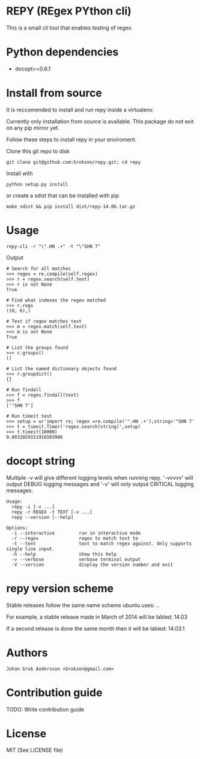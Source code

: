# REPY (REgex PYthon cli)

This is a small cli tool that enables testing of regex.



# Python dependencies

 - docopt>=0.6.1



# Install from source

It is reccomended to install and run repy inside a virtualenv.

Currently only installation from source is available. This package do not exit on any pip mirror yet.

Follow these steps to install repy in your enviroment.

Clone this git repo to disk

```shell
git clone git@github.com:Grokzen/repy.git; cd repy
```

Install with

```shell
python setup.py install
```

or create a sdist that can be installed with pip

```shell
make sdist && pip install dist/repy-14.06.tar.gz
```



# Usage

```
repy-cli -r "\".HN .+" -t "\"SHN 7"
```

Output

```
# Search for all matches
>>> regex = re.compile(self.regex)
>>> r = regex.search(self.text)
>>> r is not None
True

# Find what indexes the regex matched
>>> r.regs
((0, 6),)

# Test if regex matches text
>>> m = regex.match(self.text)
>>> m is not None
True

# List the groups found
>>> r.groups()
()

# List the named dictionary objects found
>>> r.groupdict()
{}

# Run findall
>>> f = regex.findall(text)
>>> f
['"SHN 7']

# Run timeit test
>>> setup = ur'import re; regex =re.compile('".HN .+');string='"SHN 7'
>>> t = timeit.Timer('regex.search(string)',setup)
>>> t.timeit(10000)
0.0032029151916503906
```



# docopt string

Multiple -v will give different logging levels when running repy. '-vvvvv' will output DEBUG logging messages and '-v' will only output CRITICAL logging messages.

```
Usage:
  repy -i [-v ...]
  repy -r REGEX -t TEXT [-v ...]
  repy --version [--help]

Options:
  -i --interactive         run in interactive mode
  -r --regex               regex to match text to
  -t --text                text to match regex against. Only supports single line input.
  -h --help                show this help
  -v --verbose             verbose terminal output
  -V --version             display the version number and exit
```



# repy version scheme

Stable releases follow the same name scheme ubuntu uses: <year>.<month>.<minor-release>

For example, a stable release made in March of 2014 will be labled: 14.03

If a second release is done the same month then it will be labled: 14.03.1



# Authors

```
Johan Grok Andersson <Grokzen@gmail.com>
```



# Contribution guide

TODO: Write contribution guide



# License

MIT (See LICENSE file)
